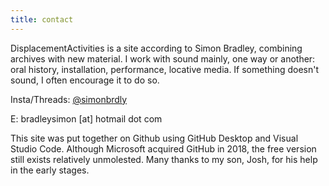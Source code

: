 ```yaml
---
title: contact
---
```


DisplacementActivities is a site according to Simon Bradley, combining archives with new material. I work with sound mainly, one way or another: oral history, installation, performance, locative media. If something doesn't sound, I often encourage it to do so.  


Insta/Threads: [@simonbrdly](https://www.instagram.com/simonbrdly)  

E: bradleysimon [at] hotmail dot com

This site was put together on Github using GitHub Desktop and Visual Studio Code. Although Microsoft acquired GitHub in 2018, the free version still exists relatively unmolested. Many thanks to my son, Josh, for his help in the early stages.    
